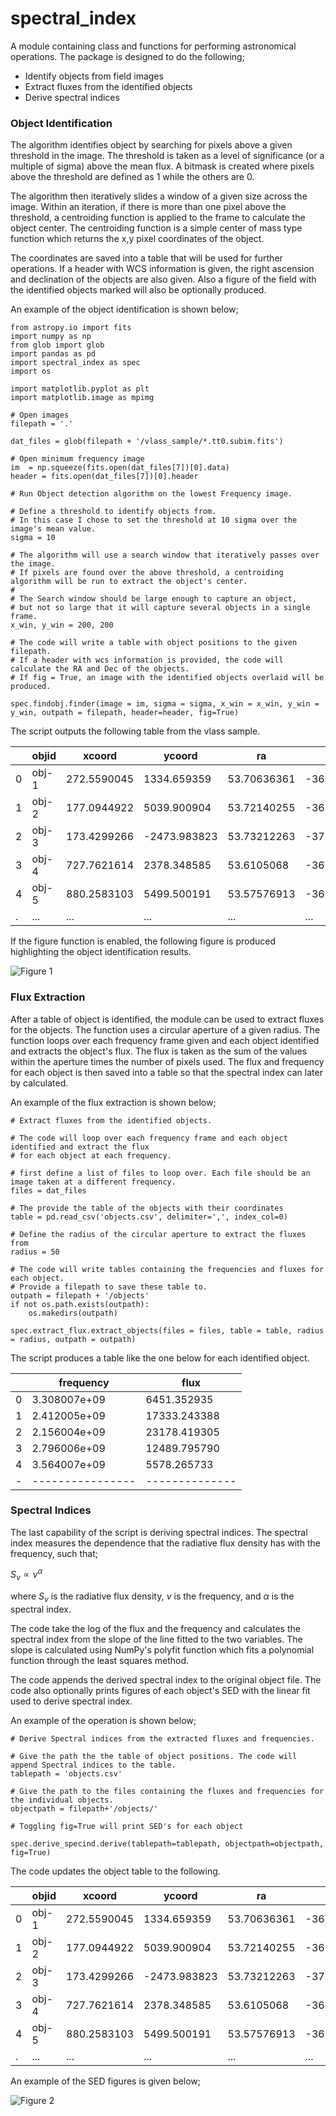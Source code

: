 # spectral_index

A module containing class and functions for performing astronomical operations. The package is designed to do the following;
- Identify objects from field images
- Extract fluxes from the identified objects
- Derive spectral indices

### Object Identification

The algorithm identifies object by searching for pixels above a given threshold in the image. The threshold is taken as a level of significance (or a multiple of sigma) above the mean flux. A bitmask is created where pixels above the threshold are defined as 1 while the others are 0.

The algorithm then iteratively slides a window of a given size across the image. Within an iteration, if there is more than one pixel above the threshold, a centroiding function is applied to the frame to calculate the object center. The centroiding function is a simple center of mass type function which returns the x,y pixel coordinates of the object.

The coordinates are saved into a table that will be used for further operations. If a header with WCS information is given, the right ascension and declination of the objects are also given. Also a figure of the field with the identified objects marked will also be optionally produced. 

An example of the object identification is shown below;
```
from astropy.io import fits
import numpy as np
from glob import glob
import pandas as pd
import spectral_index as spec
import os

import matplotlib.pyplot as plt
import matplotlib.image as mpimg

# Open images
filepath = '.'

dat_files = glob(filepath + '/vlass_sample/*.tt0.subim.fits')

# Open minimum frequency image
im  = np.squeeze(fits.open(dat_files[7])[0].data)   
header = fits.open(dat_files[7])[0].header

# Run Object detection algorithm on the lowest Frequency image.

# Define a threshold to identify objects from.
# In this case I chose to set the threshold at 10 sigma over the image's mean value.
sigma = 10

# The algorithm will use a search window that iteratively passes over the image. 
# If pixels are found over the above threshold, a centroiding algorithm will be run to extract the object's center.
#
# The Search window should be large enough to capture an object, 
# but not so large that it will capture several objects in a single frame.
x_win, y_win = 200, 200

# The code will write a table with object positions to the given filepath.
# If a header with wcs information is provided, the code will calculate the RA and Dec of the objects.
# If fig = True, an image with the identified objects overlaid will be produced.

spec.findobj.finder(image = im, sigma = sigma, x_win = x_win, y_win = y_win, outpath = filepath, header=header, fig=True)
```

The script outputs the following table from the vlass sample.

|	| objid	| xcoord	| ycoord |	ra	| dec |
|-|-------|---------|--------|------|-----|
|0|obj-1|	272.5590045|	1334.659359|	53.70636361|	-36.79323846|
|1|obj-2|	177.0944922|	5039.900904|	53.72140255|	-36.17560855|
|2|obj-3|	173.4299266|	-2473.983823|	53.73212263|	-37.42793586|
|3|obj-4|	727.7621614|	2378.348585|	53.6105068|	-36.61971755|
|4|obj-5|	880.2583103|	5499.500191|	53.57576913|	-36.09965396|
|.|...|...|...|...|...|

If the figure function is enabled, the following figure is produced highlighting the object identification results.

![Figure 1](https://github.com/jlsteffen/spectral_index/blob/main/figs/field.png)

### Flux Extraction

After a table of object is identified, the module can be used to extract fluxes for the objects. The function uses a circular aperture of a given radius. The function loops over each frequency frame given and each object identified and extracts the object's flux. The flux is taken as the sum of the values within the aperture times the number of pixels used. The flux and frequency for each object is then saved into a table so that the spectral index can later by calculated.

An example of the flux extraction is shown below;
```
# Extract fluxes from the identified objects.

# The code will loop over each frequency frame and each object identified and extract the flux
# for each object at each frequency. 

# first define a list of files to loop over. Each file should be an image taken at a different frequency.
files = dat_files

# The provide the table of the objects with their coordinates
table = pd.read_csv('objects.csv', delimiter=',', index_col=0)

# Define the radius of the circular aperture to extract the fluxes from
radius = 50

# The code will write tables containing the frequencies and fluxes for each object.
# Provide a filepath to save these table to.
outpath = filepath + '/objects'
if not os.path.exists(outpath):
    os.makedirs(outpath)

spec.extract_flux.extract_objects(files = files, table = table, radius = radius, outpath = outpath)
```
The script produces a table like the one below for each identified object.

| |      frequency |         flux |
|-|----------------|--------------|
|0|   3.308007e+09 |  6451.352935 |
|1|   2.412005e+09 | 17333.243388 |
|2|   2.156004e+09 | 23178.419305 |
|3|  2.796006e+09 | 12489.795790 |
|4|   3.564007e+09 |  5578.265733 |
|-|----------------|--------------|

### Spectral Indices

The last capability of the script is deriving spectral indices. The spectral index measures the dependence that the radiative flux density has with the frequency, such that;

$S_\nu \propto \nu^\alpha$

where $S_\nu$ is the radiative flux density, $\nu$ is the frequency, and $\alpha$ is the spectral index. 

The code take the log of the flux and the frequency and calculates the spectral index from the slope of the line fitted to the two variables. The slope is calculated using NumPy's polyfit function which fits a polynomial function through the least squares method.

The code appends the derived spectral index to the original object file. The code also optionally prints figures of each object's SED with the linear fit used to derive spectral index.

An example of the operation is shown below;
```
# Derive Spectral indices from the extracted fluxes and frequencies.

# Give the path the the table of object positions. The code will append Spectral indices to the table.
tablepath = 'objects.csv'

# Give the path to the files containing the fluxes and frequencies for the individual objects.
objectpath = filepath+'/objects/'

# Toggling fig=True will print SED's for each object

spec.derive_specind.derive(tablepath=tablepath, objectpath=objectpath, fig=True)
```
The code updates the object table to the following.

|	| objid	| xcoord	| ycoord |	ra	| dec |alpha|
|-|-------|---------|--------|------|-----|-----|
|0|obj-1|	272.5590045|	1334.659359|	53.70636361|	-36.79323846| -3.497495|
|1|obj-2|	177.0944922|	5039.900904|	53.72140255|	-36.17560855| -3.381606|
|2|obj-3|	173.4299266|	-2473.983823|	53.73212263|	-37.42793586| -1.502150|
|3|obj-4|	727.7621614|	2378.348585|	53.6105068|	-36.61971755| -4.350426|
|4|obj-5|	880.2583103|	5499.500191|	53.57576913|	-36.09965396| -2.975892|
|.|...|...|...|...|...|...|

An example of the SED figures is given below;

![Figure 2](https://github.com/jlsteffen/spectral_index/blob/main/figs/obj-1.png)
